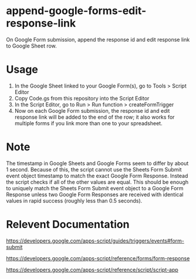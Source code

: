 # append-google-forms-edit-response-link
On Google Form submission, append the response id and edit response link to Google Sheet row.

# Usage
1. In the Google Sheet linked to your Google Form(s), go to Tools > Script Editor
2. Copy Code.gs from this repository into the Script Editor
3. In the Script Editor, go to Run > Run function > createFormTrigger
4. Now on each Google Form submission, the response id and edit response link will be added to the end of the row; it also works for multiple forms if you link more than one to your spreadsheet.

# Note
The timestamp in Google Sheets and Google Forms seem to differ by about 1 second. Because of this, the script cannot use the Sheets Form Submit event object timestamp to match the exact Google Form Response. Instead the script checks if all of the other values are equal. This should be enough to uniquely match the Sheets Form Submit event object to a Google Form Response unless two Google Form Responses are received with identical values in rapid success (roughly less than 0.5 seconds).

# Relevent Documentation
https://developers.google.com/apps-script/guides/triggers/events#form-submit

https://developers.google.com/apps-script/reference/forms/form-response

https://developers.google.com/apps-script/reference/script/script-app
